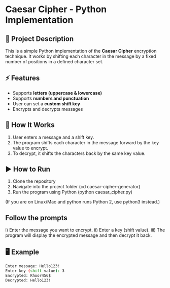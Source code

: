 # Caesar Cipher - Python Implementation

## 📌 Project Description
This is a simple Python implementation of the **Caesar Cipher** encryption technique.
It works by shifting each character in the message by a fixed number of positions in a defined character set.

## ⚡ Features
- Supports **letters (uppercase & lowercase)**
- Supports **numbers and punctuation**
- User can set a **custom shift key**
- Encrypts and decrypts messages

## 🔑 How It Works
1. User enters a message and a shift key.
2. The program shifts each character in the message forward by the key value to encrypt.
3. To decrypt, it shifts the characters back by the same key value.

## ▶ How to Run
1. Clone the repository
2. Navigate into the project folder
      (cd caesar-cipher-generator)
3. Run the program using Python
      (python caesar_cipher.py)

(If you are on Linux/Mac and python runs Python 2, use python3 instead.)
## Follow the prompts
i) Enter the message you want to encrypt.
ii) Enter a key (shift value).
iii) The program will display the encrypted message and then decrypt it back.

## 🖥 Example
```bash
Enter message: Hello123!
Enter key (shift value): 3
Encrypted: Khoor456$
Decrypted: Hello123!
